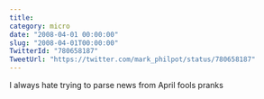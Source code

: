 ```yaml
---
title: 
category: micro
date: "2008-04-01 00:00:00"
slug: "2008-04-01T00:00:00"
TwitterId: "780658187"
TweetUrl: "https://twitter.com/mark_philpot/status/780658187"
---
```


I always hate trying to parse news from April fools pranks

